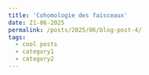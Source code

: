 ```yaml
---
title: 'Cohomologie des faisceaux'
date: 21-06-2025
permalink: /posts/2025/06/blog-post-4/
tags:
  - cool posts
  - category1
  - category2
---
```


